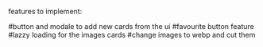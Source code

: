 features to implement:

#button and modale to add new cards from the ui
#favourite button feature
#lazzy loading for the images cards
#change images to webp and cut them

